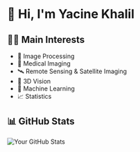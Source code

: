 # 👋 Hi, I'm Yacine Khalil

## 👨‍🔬 Main Interests
- 🧠 Image Processing  
- 🏥 Medical Imaging  
- 🛰️ Remote Sensing & Satellite Imaging  
- 🧊 3D Vision  
- 🤖 Machine Learning  
- 📈 Statistics
  
## 📊 GitHub Stats
![Your GitHub Stats](https://github-readme-stats.vercel.app/api?username=YourUsername&show_icons=true&theme=dark)
